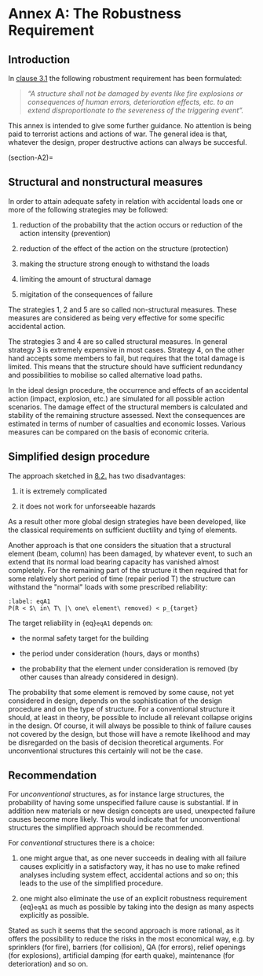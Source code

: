 # Annex A: The Robustness Requirement

## Introduction 

In [clause 3.1](section-3.1) the following robustment requirement has been formulated:

> *“A structure shall not be damaged by events like fire explosions or consequences of human errors, deterioration effects, etc. to an extend disproportionate to the severeness of the triggering event”.* 

This annex is intended to give some further guidance. No attention is being paid to terrorist actions and actions of war. The general idea is that, whatever the design, proper destructive actions can always be succesful.

(section-A2)=
## Structural and nonstructural measures

In order to attain adequate safety in relation with accidental loads one or more of the following strategies may be followed:

1. reduction of the probability that the action occurs or reduction of the action intensity (prevention)

2. reduction of the effect of the action on the structure (protection)

3. making the structure strong enough to withstand the loads

4. limiting the amount of structural damage

5. migitation of the consequences of failure

The strategies 1, 2 and 5 are so called non-structural measures. These measures are considered as being very effective for some specific accidental action.

The strategies 3 and 4 are so called structural measures. In general strategy 3 is extremely expensive in most cases. Strategy 4, on the other hand accepts some members to fail, but requires that the total damage is limited. This means that the structure should have sufficient redundancy and possibilities to mobilise so called alternative load paths.

In the ideal design procedure, the occurrence and effects of an accidental action (impact, explosion, etc.) are simulated for all possible action scenarios. The damage effect of the structural members is calculated and stability of the remaining structure assessed. Next the consequences are estimated in terms of number of casualties and economic losses. Various measures can be compared on the basis of economic criteria.

## Simplified design procedure

The approach sketched in [8.2.](section-A2) has two disadvantages:

1. it is extremely complicated

2. it does not work for unforseeable hazards

As a result other more global design strategies have been developed, like the classical
requirements on sufficient ductility and tying of elements.

Another approach is that one considers the situation that a structural element (beam, column) has been damaged, by whatever event, to such an extend that its normal load bearing capacity has vanished almost completely. For the remaining part of the structure it then required that for some relatively short period of time (repair period T) the structure can withstand the "normal" loads with some prescribed reliability:

```{math}
:label: eqA1
P(R < S\ in\ T\ |\ one\ element\ removed) < p_{target}
```

The target reliability in {eq}`eqA1` depends on:

- the normal safety target for the building

- the period under consideration (hours, days or months)

- the probability that the element under consideration is removed (by other causes than
already considered in design).

The probability that some element is removed by some cause, not yet considered in design, depends on the sophistication of the design procedure and on the type of structure. For a conventional structure it should, at least in theory, be possible to include all relevant collapse origins in the design. Of course, it will always be possible to think of failure causes not covered by the design, but those will have a remote likelihood and may be disregarded on the basis of decision theoretical arguments. For unconventional structures this certainly will not be the case.

## Recommendation

For *unconventional* structures, as for instance large structures, the probability of having some unspecified failure cause is substantial. If in addition new materials or new design concepts are used, unexpected failure causes become more likely. This would indicate that for unconventional structures the simplified approach should be recommended.

For *conventional* structures there is a choice:

1. one might argue that, as one never succeeds in dealing with all failure causes explicitly in a satisfactory way, it has no use to make refined analyses including system effect, accidental actions and so on; this leads to the use of the simplified procedure.

2. one might also eliminate the use of an explicit robustness requirement {eq}`eqA1` as much as possible by taking into the design as many aspects explicitly as possible.

Stated as such it seems that the second approach is more rational, as it offers the possibility to reduce the risks in the most economical way, e.g. by sprinklers (for fire), barriers (for collision), QA (for errors), relief openings (for explosions), artificial damping (for earth quake), maintenance (for deterioration) and so on.
